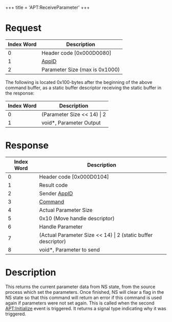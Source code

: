 +++
title = 'APT:ReceiveParameter'
+++

# Request

| Index Word | Description                                    |
|------------|------------------------------------------------|
| 0          | Header code \[0x000D0080\]                     |
| 1          | [AppID](NS_and_APT_Services#appids "wikilink") |
| 2          | Parameter Size (max is 0x1000)                 |

The following is located 0x100-bytes after the beginning of the above
command buffer, as a static buffer descriptor receiving the static
buffer in the response:

| Index Word | Description                   |
|------------|-------------------------------|
| 0          | (Parameter Size \<\< 14) \| 2 |
| 1          | void\*, Parameter Output      |

# Response

| Index Word | Description                                                     |
|------------|-----------------------------------------------------------------|
| 0          | Header code \[0x000D0104\]                                      |
| 1          | Result code                                                     |
| 2          | Sender [AppID](NS_and_APT_Services#appids "wikilink")           |
| 3          | [Command](NS_and_APT_Services#command "wikilink")               |
| 4          | Actual Parameter Size                                           |
| 5          | 0x10 (Move handle descriptor)                                   |
| 6          | Handle Parameter                                                |
| 7          | (Actual Parameter Size \<\< 14) \| 2 (static buffer descriptor) |
| 8          | void\*, Parameter to send                                       |

# Description

This returns the current parameter data from NS state, from the source
process which set the parameters. Once finished, NS will clear a flag in
the NS state so that this command will return an error if this command
is used again if parameters were not set again. This is called when the
second [<APT:Initialize>](APT:Initialize "wikilink") event is triggered.
It returns a signal type indicating why it was triggered.

